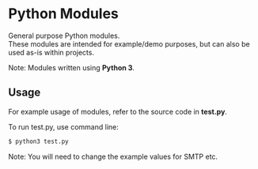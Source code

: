 # Python Modules
General purpose Python modules.<br>
These modules are intended for example/demo purposes, but can also be used as-is within projects.

Note: Modules written using **Python 3**.

## Usage
For example usage of modules, refer to the source code in **test.py**.

To run test.py, use command line:<br>
```sh
$ python3 test.py
```

Note: You will need to change the example values for SMTP etc.
